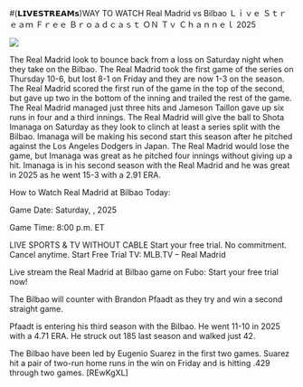 #(𝗟𝗜𝗩𝗘𝗦𝗧𝗥𝗘𝗔𝗠𝘀)WAY TO WATCH Real Madrid vs Bilbao Ｌｉｖｅ Ｓｔｒｅａｍ Ｆｒｅｅ Ｂｒｏａｄｃａｓｔ ＯＮ Ｔｖ Ｃｈａｎｎｅｌ  2025  
  
  
[![](https://i.imgur.com/qSNzIqt.png)](https://movie.rssnews.media/bfOztzj.php)  
  
The Real Madrid look to bounce back from a loss on Saturday night when they take on the Bilbao. The Real Madrid took the first game of the series on Thursday 10-6, but lost 8-1 on Friday and they are now 1-3 on the season. The Real Madrid scored the first run of the game in the top of the second, but gave up two in the bottom of the inning and trailed the rest of the game. The Real Madrid managed just three hits and Jameson Taillon gave up six runs in four and a third innings. The Real Madrid will give the ball to Shota Imanaga on Saturday as they look to clinch at least a series split with the Bilbao. Imanaga will be making his second start this season after he pitched against the Los Angeles Dodgers in Japan. The Real Madrid would lose the game, but Imanaga was great as he pitched four innings without giving up a hit. Imanaga is in his second season with the Real Madrid and he was great in 2025 as he went 15-3 with a 2.91 ERA.

How to Watch Real Madrid at Bilbao Today:

Game Date: Saturday, , 2025

Game Time: 8:00 p.m. ET

LIVE SPORTS & TV WITHOUT CABLE
Start your free trial. No commitment. Cancel anytime.
Start Free Trial
TV: MLB.TV – Real Madrid

Live stream the Real Madrid at Bilbao game on Fubo: Start your free trial now!

The Bilbao will counter with Brandon Pfaadt as they try and win a second straight game.

Pfaadt is entering his third season with the Bilbao. He went 11-10 in 2025 with a 4.71 ERA. He struck out 185 last season and walked just 42.

The Bilbao have been led by Eugenio Suarez in the first two games. Suarez hit a pair of two-run home runs in the win on Friday and is hitting .429 through two games. [REwKgXL]